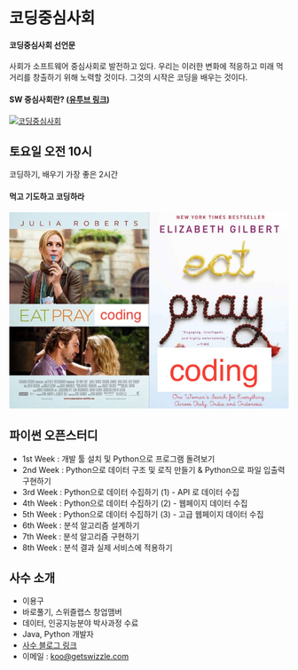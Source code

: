 # 코딩중심사회

#### 코딩중심사회 선언문

사회가 소프트웨어 중심사회로 발전하고 있다.
우리는 이러한 변화에 적응하고 미래 먹거리를 창출하기 위해 노력할 것이다.
그것의 시작은 코딩을 배우는 것이다.


#### SW 중심사회란? ([유투브 링크](https://www.youtube.com/watch?v=IxnTqkSmH9k))

[![코딩중심사회](https://img.youtube.com/vi/IxnTqkSmH9k/maxresdefault.jpg)](https://www.youtube.com/watch?v=IxnTqkSmH9k "SW 중심사회")

## 토요일 오전 10시

코딩하기, 배우기 가장 좋은 2시간

#### 먹고 기도하고 코딩하라
![먹고기도하고코딩하라](eatpraycoding.jpg)


## 파이썬 오픈스터디
- 1st Week : 개발 툴 설치 및 Python으로 프로그램 돌려보기
- 2nd Week : Python으로 데이터 구조 및 로직 만들기 & Python으로 파일 입출력 구현하기
- 3rd Week : Python으로 데이터 수집하기 (1) - API 로 데이터 수집
- 4th Week : Python으로 데이터 수집하기 (2) - 웹페이지 데이터 수집
- 5th Week : Python으로 데이터 수집하기 (3) - 고급 웹페이지 데이터 수집
- 6th Week : 분석 알고리즘 설계하기
- 7th Week : 분석 알고리즘 구현하기
- 8th Week : 분석 결과 실제 서비스에 적용하기


## 사수 소개
- 이용구
- 바로풀기, 스위즐랩스 창업맴버
- 데이터, 인공지능분야 박사과정 수료 
- Java, Python 개발자
- [사수 블로그 링크](https://kuleeblog.wordpress.com)
- 이메일 : koo@getswizzle.com
